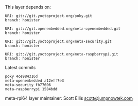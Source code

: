 This layer depends on:

    URI: git://git.yoctoproject.org/poky.git
    branch: honister

    URI: git://git.openembedded.org/meta-openembedded.git
    branch: honister

    URI: git://git.yoctoproject.org/meta-security.git
    branch: honister

    URI: git://git.yoctoproject.org/meta-raspberrypi.git
    branch: honister

Latest commits

    poky 4ce984316d
    meta-openembedded a12eff7e3
    meta-security fb77606
    meta-raspberrypi 1584bdd

meta-rpi64 layer maintainer: Scott Ellis <scott@jumpnowtek.com>
